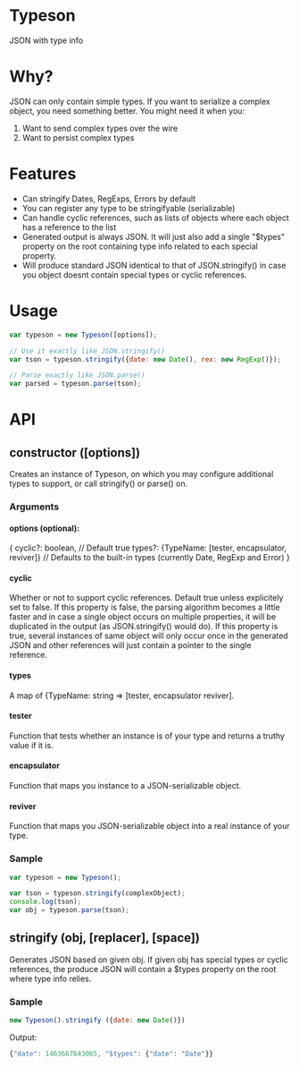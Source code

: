 # Typeson
JSON with type info

# Why?
JSON can only contain simple types. If you want to serialize a complex object, you need something better. You might need it when you:
1. Want to send complex types over the wire
2. Want to persist complex types

# Features
* Can stringify Dates, RegExps, Errors by default
* You can register any type to be stringifyable (serializable)
* Can handle cyclic references, such as lists of objects where each object has a reference to the list
* Generated output is always JSON. It will just also add a single "$types" property on the root containing type info related
  to each special property.
* Will produce standard JSON identical to that of JSON.stringify() in case you object doesnt contain special types or cyclic references.

# Usage
```js
var typeson = new Typeson([options]);

// Use it exactly like JSON.stringify()
var tson = typeson.stringify({date: new Date(), rex: new RegExp()});

// Parse exactly like JSON.parse()
var parsed = typeson.parse(tson);
```

# API

## constructor ([options])
Creates an instance of Typeson, on which you may configure additional types to support, or call stringify() or parse() on.

### Arguments
#### options (optional):
{
    cyclic?: boolean, // Default true
    types?: {TypeName: [tester, encapsulator, reviver]} // Defaults to the built-in types (currently Date, RegExp and Error)
}

#### cyclic
Whether or not to support cyclic references. Default true unless explicitely set to false. If this property is false, the parsing algorithm becomes a little faster and in case a single object occurs on multiple properties, it will be duplicated in the output (as JSON.stringify() would do). If this property is true, several instances of same object will only occur once in the generated JSON and other references will just contain a pointer to the single reference.

#### types
A map of {TypeName: string => [tester, encapsulator reviver].

#### tester
Function that tests whether an instance is of your type and returns a truthy value if it is.

#### encapsulator
Function that maps you instance to a JSON-serializable object.

#### reviver
Function that maps you JSON-serializable object into a real instance of your type.

### Sample
```js
var typeson = new Typeson();

var tson = typeson.stringify(complexObject);
console.log(tson);
var obj = typeson.parse(tson);

```

## stringify (obj, [replacer], [space])

Generates JSON based on given obj. If given obj has special types or cyclic references, the produce JSON will contain a $types property on the root where type info relies.

### Sample
```js
new Typeson().stringify ({date: new Date()})
```
Output:
```js
{"date": 1463667643065, "$types": {"date": "Date"}}
```

